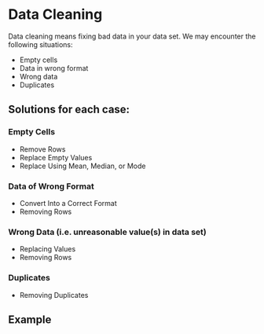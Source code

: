 # Data Cleaning
Data cleaning means fixing bad data in your data set. We may encounter the following situations:
- Empty cells
- Data in wrong format
- Wrong data
- Duplicates

## Solutions for each case:

### Empty Cells
- Remove Rows
- Replace Empty Values
- Replace Using Mean, Median, or Mode

### Data of Wrong Format
- Convert Into a Correct Format
- Removing Rows

### Wrong Data (i.e. unreasonable value(s) in data set)
- Replacing Values
- Removing Rows

### Duplicates
- Removing Duplicates

## Example
